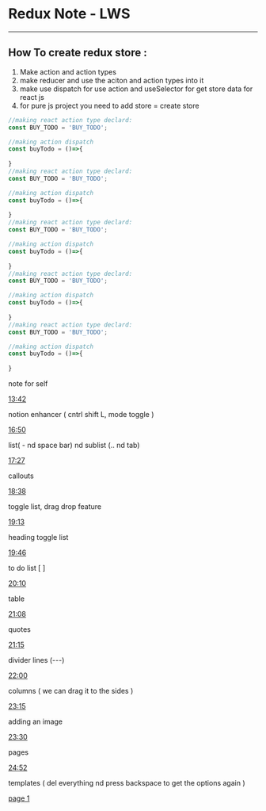 # Redux Note - LWS

---

## How To create redux store :

1. Make action and action types 
2. make reducer and use the aciton and action types into it
3. make use dispatch for use action and useSelector for get store data for react js
4. for pure js project you need to add store = create store

```jsx
//making react action type declard:
const BUY_TODO = 'BUY_TODO';

//making action dispatch 
const buyTodo = ()=>{
	
}
//making react action type declard:
const BUY_TODO = 'BUY_TODO';

//making action dispatch 
const buyTodo = ()=>{
	
}
//making react action type declard:
const BUY_TODO = 'BUY_TODO';

//making action dispatch 
const buyTodo = ()=>{
	
}
//making react action type declard:
const BUY_TODO = 'BUY_TODO';

//making action dispatch 
const buyTodo = ()=>{
	
}
//making react action type declard:
const BUY_TODO = 'BUY_TODO';

//making action dispatch 
const buyTodo = ()=>{
	
}

```

note for self

[13:42](https://www.youtube.com/watch?v=IrIAmq80VEE&t=822s)

notion enhancer
( cntrl shift L, mode toggle )

[16:50](https://www.youtube.com/watch?v=IrIAmq80VEE&t=1010s)

list( - nd space bar) nd sublist (.. nd tab)

[17:27](https://www.youtube.com/watch?v=IrIAmq80VEE&t=1047s)

callouts

[18:38](https://www.youtube.com/watch?v=IrIAmq80VEE&t=1118s)

toggle list, drag drop feature

[19:13](https://www.youtube.com/watch?v=IrIAmq80VEE&t=1153s)

heading toggle list

[19:46](https://www.youtube.com/watch?v=IrIAmq80VEE&t=1186s)

to do list [ ]

[20:10](https://www.youtube.com/watch?v=IrIAmq80VEE&t=1210s)

table

[21:08](https://www.youtube.com/watch?v=IrIAmq80VEE&t=1268s)

quotes

[21:15](https://www.youtube.com/watch?v=IrIAmq80VEE&t=1275s)

divider lines (---)

[22:00](https://www.youtube.com/watch?v=IrIAmq80VEE&t=1320s)

columns ( we can drag it to the sides )

[23:15](https://www.youtube.com/watch?v=IrIAmq80VEE&t=1395s)

adding an image

[23:30](https://www.youtube.com/watch?v=IrIAmq80VEE&t=1410s)

pages

[24:52](https://www.youtube.com/watch?v=IrIAmq80VEE&t=1492s)

templates
( del everything nd press backspace to get the options again )

[page 1](https://www.notion.so/page-1-db958988af174f12bba3abf4774ea32a)
